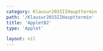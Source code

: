 ```yaml
---
category: Klausur2015IIHaupttermin
path: '/Klausur2015IIHaupttermin'
title: 'AppletB2'
type: 'Applet'

layout: nil
---
```

<link type="text/css" href="https://cdnjs.cloudflare.com/ajax/libs/jsxgraph/0.99.6/jsxgraph.css"><link rel="stylesheet" type="text/css" href="{{ site.jsxurl }}/jsxgraph.css" />
<div id="JXG40151" class="jxgbox" style="width:500px; height:500px">
<script type="text/javascript">
    (function() {
	var board = JXG.JSXGraph.initBoard('JXG40151', {
                boundingbox: [-20, 20, 5, -5],
                showFullscreen: true, axis: false
                
            });
 
var C = board.create('point', [1.41,1.41], {fixed:true, name:'C', color:'green', label:{fontsize:16, position:'bot'}, size:2});

var B = board.create('point', [-1.41,-1.41], {fixed:true, name:'B', color:'green', label:{fontsize:16, position:'bot'}, size:2});

var BC = board.create('line', [B, C], {straightFirst:false, straightLast:false});

var D = board.create('point', [1.41-8,1.41], {fixed:true, name:'D', color:'green', label:{fontsize:16, position:'bot'}, size:2});

var A = board.create('point', [-1.41-8,-1.41], {fixed:true, name:'A', color:'green', label:{fontsize:16, position:'bot'}, size:2});

var AD = board.create('line', [A, D], {straightFirst:false, straightLast:false});

var AB = board.create('line', [A, B], {straightFirst:false, straightLast:false});

var CD = board.create('line', [C, D], {straightFirst:false, straightLast:false});

var M = board.create('point', [-8,0], {fixed:true, name:'M', color:'green', label:{fontsize:16, position:'bot'}, size:2});

var N = board.create('point', [0,0], {fixed:true, name:'N', color:'green', label:{fontsize:16, position:'bot'}, size:2});

var MN = board.create('line', [M, N], {straightFirst:false, straightLast:false});

var MSp = board.create('point', [M.X(), 4], {visible:false, label:{fontsize:16, position:'bot'}, size:2}); 

var MSl = board.create('line', [MSp, M], {visible:false});

var apo = board.create('point', [function() { return -Math.cos(55 * Math.PI/180)+ N.X(); },
      function() { return Math.sin(55 * Math.PI/180)+N.Y(); }], {visible:false, name:'p', label:{fontsize:16, position:'bot'}, size:2});
      
var Napo = board.create('line', [N, apo], {visible:false});

var S = board.create('intersection', [Napo, MSl], {name:'S', label:{fontsize:16, position:'bot'}, size:2});

var SN = board.create('line', [S, N], {straightFirst:false, straightLast:false});

var SM = board.create('line', [S, M], {straightFirst:false, straightLast:false});

var SD = board.create('line', [S, D], {straightFirst:false, straightLast:false});

var SA = board.create('line', [S, A], {straightFirst:false, straightLast:false});

var SB = board.create('line', [S, B], {straightFirst:false, straightLast:false});

var SC = board.create('line', [S, C], {straightFirst:false, straightLast:false});

var P = board.create('glider', [-5,5,SN], {color:'orange', name:'P', label:{fontsize:16, position:'bot'}, size:2});

var PC = board.create('line', [P, C], {straightFirst:false, straightLast:false, color:'orange'});

var PB = board.create('line', [P, B], {straightFirst:false, straightLast:false, color:'orange'});

var PM = board.create('line', [P, M], {straightFirst:false, straightLast:false, color:'orange'});

var F = board.create('point', [function(){return P.X()}, 0], {color:'red', label:{fontsize:16, position:'bot'}, size:2});

var PF = board.create('line', [P, F], {straightFirst:false, straightLast:false, color:'red'});

var SPM = board.create('angle', [S,P,M], {name:'SPM', radius:2});

board.create('polygon', [B,M,C,P]);
board.create('polygon', [B,M,P,C]);
var x = function(){return Math.round(100*Math.sqrt((S.X()-P.X())*(S.X()-P.X())+(S.Y()-P.Y())*(S.Y()-P.Y())))/100};

board.create('text', [-19,17, function(){return 'SPM = '+Math.round(100*SPM.Value()*180/Math.PI)/100+'°'}], {fontsize: 18, fixed:true});
board.create('text', [-19,16, function(){return 'x = '+Math.round(100*Math.sqrt((S.X()-P.X())*(S.X()-P.X())+(S.Y()-P.Y())*(S.Y()-P.Y())))/100}], {fontsize: 18, fixed:true});
board.create('text', [-19,15,function(){return 'V = '+Math.round(100*(-8.75*Math.round(100*Math.sqrt((S.X()-P.X())*(S.X()-P.X())+(S.Y()-P.Y())*(S.Y()-P.Y())))/100+121.92))/100+' cm³'}], {fontsize: 18, fixed:true});
board.create('text', [-19,14,function(){return '|<span style="border-top:1px solid">MP</span>| = '+Math.round(100*Math.sqrt((M.X()-P.X())*(M.X()-P.X())+(M.Y()-P.Y())*(M.Y()-P.Y())))/100+' cm'}], {fontsize: 18, fixed:true})
board.create('text', [-10,19,'M II 2015 HT B 2'], {fontsize: 18, fixed:true});
board.create('text', [-19,13,function(){return 'V% = '+Math.round(100*(-8.75*Math.round(100*Math.sqrt((S.X()-P.X())*(S.X()-P.X())+(S.Y()-P.Y())*(S.Y()-P.Y())))/100+121.92)/243.84)+'%'}], {fontsize: 18, fixed:true});
 })(); </script>
  </div>
